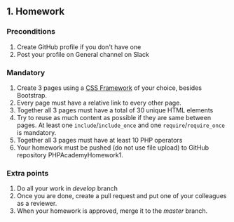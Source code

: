 ## 1. Homework

### Preconditions
1. Create GitHub profile if you don't have one
2. Post your profile on General channel on Slack

### Mandatory
1. Create 3 pages using a [CSS Framework](https://www.creativebloq.com/features/best-css-frameworks) of your choice, besides Bootstrap.
2. Every page must have a relative link to every other page.
3. Together all 3 pages must have a total of 30 unique HTML elements
4. Try to reuse as much content as possible if they are same between pages. At least one `include`/`include_once` and one `require`/`require_once` is mandatory.
5. Together all 3 pages must have at least 10 PHP operators
6. Your homework must be pushed (do not use file upload) to GitHub repository PHPAcademyHomework1. 

### Extra points
1. Do all your work in _develop_ branch
2. Once you are done, create a pull request and put one of your colleagues as a reviewer.
3. When your homework is approved, merge it to the _master_ branch.